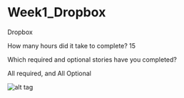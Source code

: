 # Week1_Dropbox

Dropbox

How many hours did it take to complete? 15 

Which required and optional stories have you completed?

All required, and All Optional

![alt tag](https://raw.github.com/jennguam/Week1_Dropbox/master/Dropbox_GIFWalktrough.gifh.gif)
